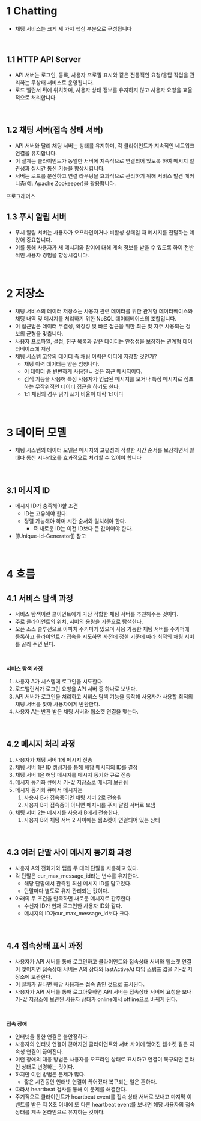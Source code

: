 # 1 Chatting

- 채팅 서비스는 크게 세 가지 핵심 부분으로 구성됩니다

<br>

## 1.1 HTTP API Server

- API 서버는 로그인, 등록, 사용자 프로필 표시와 같은 전통적인 요청/응답 작업을 관리하는 무상태 서비스로 운영됩니다. 
- 로드 밸런서 뒤에 위치하며, 사용자 상태 정보를 유지하지 않고 사용자 요청을 효율적으로 처리합니다.

<br>

## 1.2 채팅 서버(접속 상태 서버)

- API 서버와 달리 채팅 서버는 상태를 유지하며, 각 클라이언트가 지속적인 네트워크 연결을 유지합니다. 
- 이 설계는 클라이언트가 동일한 서버에 지속적으로 연결되어 있도록 하여 메시지 일관성과 실시간 통신 기능을 향상시킵니다. 
- 서버는 로드를 분산하고 연결 라우팅을 효과적으로 관리하기 위해 서비스 발견 메커니즘(예: Apache Zookeeper)을 활용합니다.

프로그래머스
<br>

## 1.3 푸시 알림 서버

- 푸시 알림 서버는 사용자가 오프라인이거나 비활성 상태일 때 메시지를 전달하는 데 있어 중요합니다.
- 이를 통해 사용자가 새 메시지와 참여에 대해 계속 정보를 받을 수 있도록 하여 전반적인 사용자 경험을 향상시킵니다.
<br>

# 2 저장소

- 채팅 서비스의 데이터 저장소는 사용자 관련 데이터를 위한 관계형 데이터베이스와 채팅 내역 및 메시지를 처리하기 위한 NoSQL 데이터베이스의 조합입니다. 
- 이 접근법은 데이터 무결성, 확장성 및 빠른 접근을 위한 최근 및 자주 사용되는 정보의 균형을 맞춥니다.
- 사용자 프로파일, 설정, 친구 목록과 같은 데이터는 안정성을 보장하는 관계형 데이터베이스에 저장
- 채팅 시스템 고유의 데이터 즉 채팅 이력은 어디에 저장할 것인가?
	- 채팅 이력 데이터는 양은 엄청나다.
	- 이 데이터 중 빈번하게 사용된ㄴ 것은 최근 메시지이다.
	- 검색 기능을 사용해 특정 사용자가 언급된 메시지를 보거나 특정 메시지로 점프하는 무작위적인 데이터 접근을 하기도 한다.
	- 1:1 채팅의 경우 읽기 쓰기 비율이 대략 1:1이다

<br>

# 3 데이터 모델

- 채팅 시스템의 데이터 모델은 메시지의 고유성과 적절한 시간 순서를 보장하면서 일대다 통신 시나리오를 효과적으로 처리할 수 있어야 합니다

<br>

## 3.1 메시지 ID

- 메시지 ID가 충족해야할 조건
	- ID는 고유해야 한다.
	- 정렬 가능해야 하며 시간 순서와 일치해야 한다.
		- 즉 새로운 ID는 이전 ID보다 큰 값이어야 한다.
- [[Unique-Id-Generator]] 참고

<br>

# 4 흐름

## 4.1 서비스 탐색 과정

- 서비스 탐색이란 클이언트에게 가장 적합한 채팅 서버를 추천해주는 것이다.
- 주로 클라이언트의 위치, 서버의 용량을 기준으로 탐색한다.
- 오픈 소스 솔루션으로 아파치 주키퍼가 있으며 사용 가능한 채팅 서버를 주키퍼에 등록하고 클라이언트가 접속을 시도하면 사전에 정한 기준에 따라 최적의 채팅 서버를 골라 주면 된다.

<br>

**서비스 탐색 과정**

1. 사용자 A가 시스템에 로그인을 시도한다.
2. 로드밸런서가 로그인 요청을 API 서버 중 하나로 보낸다.
3. API 서버가 로그인을 처리하고 서비스 탐색 기능을 동작해 사용자가 사용할 최적의 채팅 서버를 찾아 사용자에게 반환한다.
4. 사용자 A는 반환 받은 채팅 서버와 웹소켓 연결을 맺는다.

<br>

## 4.2 메시지 처리 과정

1. 사용자가 채팅 서버 1에 메시지 전송
2. 채팅 서버 1은 ID 생성기를 통해 해당 메시지의 ID를 결정
3. 채팅 서버 1은 해당 메시지를 메시지 동기화 큐로 전송
4. 메시지 동기화 큐에서 키-값 저장소로 메시지 보관됨
5. 메시지 동기화 큐에서 메시지는
	1. 사용자 B가 접속중이면 채팅 서버 2로 전송됨
	2. 사용자 B가 접속중이 아니면 메지시를 푸시 알림 서버로 보냄
6. 채팅 서버 2는 메시지를 사용자 B에게 전송한다.
	1. 사용자 B와 채팅 서버 2 사이에는 웹소켓이 연결되어 있는 상태

<br>

## 4.3 여러 단말 사이 메시지 동기화 과정

- 사용자 A의 전화기와 랩톱 두 대의 단말을 사용하고 있다.
- 각 단말은 cur_max_message_id라는 변수를 유지한다.
	- 해당 단말에서 관측된 최신 메시지 ID를 담고있다.
	- 단말마다 별도로 유지 관리되는 값이다.
- 아래의 두 조건을 만족하면 새로운 메시지로 간주한다.
	- 수신자 ID가 현재 로그인한 사용자 ID와 같다.
	- 메시지의 ID가cur_max_message_id보다 크다.

<br>

## 4.4 접속상태 표시 과정

- 사용자가 API 서버를 통해 로그인하고 클라이언트와 접속상태 서버와 웹소켓 연결이 맺어지면 접속상태 서버는 A의 상태와 lastActiveAt 타임 스탬프 값을 키-값 저장소에 보관한다.
- 이 절차가 끝나면 해당 사용자는 접속 중인 것으로 표시된다.
- 사용자가 API 서버를 통해  로그아웃하면 API 서버는 접속상태 서버에 요청을 보내 키-값 저장소에 보관된 사용자 상태가 online에서 offline으로 바뀌게 된다.

<br>

**접속 장애**

- 인터넷을 통한 연결은 불안정하다.
- 사용자의 인터넷 연결이 끊어지면 클라이언트와 서버 사이에 맺어진 웹소켓 같은 지속성 연결이 끊어진다.
- 이런 장애의 대응 방법은 사용자를 오프라인 상태로 표시하고 연결이 복구되면 온라인 상태로 변경하는 것이다.
- 하지만 이런 방법은 문제가 많다.
	- 짧은 시간동안 인터넷 연결이 끊어졌다 복구되는 일은 흔하다.
- 따라서 heartbeat 검사를 통해 이 문제를 해결한다.
- 주기적으로 클라이언트가 heartbeat event를 접속 상태 서버로 보내고 마지막 이벤트를 받은 지 X초 이내에 또 다른 heartbeat event를 보내면 해당 사용자의 접속상태를 계속 온라인으로 유지하는 것이다.